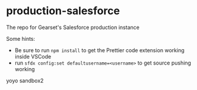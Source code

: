 # production-salesforce
The repo for Gearset's Salesforce production instance

Some hints:

 - Be sure to run `npm install` to get the Prettier code extension working inside VSCode
 - run `sfdx config:set defaultusername=<username>` to get source pushing working

yoyo
sandbox2
